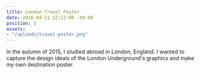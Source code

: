 ```yaml
---
title: London Travel Poster
date: 2016-04-11 12:12:00 -04:00
position: 1
assets:
- "/uploads/travel-poster.png"
---
```


In the autumn of 2015, I studied abroad in London, England. I wanted to capture the design ideals of the London Underground's graphics and make my own destination poster.